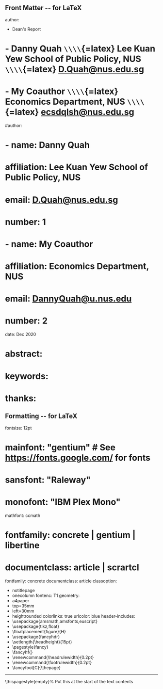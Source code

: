 ## Front Matter -- for LaTeX
author:
  - Dean's Report
#  - Danny Quah `\\\\`{=latex} Lee Kuan Yew School of Public Policy, NUS `\\\\`{=latex} D.Quah@nus.edu.sg
#  - My Coauthor `\\\\`{=latex} Economics Department, NUS `\\\\`{=latex} ecsdqlsh@nus.edu.sg
#author:
#  - name: Danny Quah
#    affiliation: Lee Kuan Yew School of Public Policy, NUS
#    email: D.Quah@nus.edu.sg
#    number: 1
#  - name: My Coauthor
#    affiliation: Economics Department, NUS
#    email: DannyQuah@u.nus.edu
#    number: 2
date: Dec 2020
# abstract:
# keywords:
# thanks:

## Formatting -- for LaTeX
fontsize: 12pt
# mainfont: "gentium" # See https://fonts.google.com/ for fonts
# sansfont: "Raleway"
# monofont: "IBM Plex Mono"
mathfont: ccmath
# fontfamily: concrete | gentium | libertine
# documentclass: article | scrartcl
fontfamily: concrete
documentclass: article
classoption:
 - notitlepage
 - onecolumn
fontenc: T1
geometry:
 - a4paper
 - top=35mm
 - left=30mm
 - heightrounded
colorlinks: true
urlcolor: blue
header-includes:
 - \usepackage{amsmath,amsfonts,euscript}
 - \usepackage{tikz,float}
 - \floatplacement{figure}{H}
 - \usepackage{fancyhdr}
 - \setlength{\headheight}{15pt}
 - \pagestyle{fancy}
 - \fancyhf{}
 - \renewcommand{\headrulewidth}{0.2pt}
 - \renewcommand{\footrulewidth}{0.2pt}
 - \fancyfoot[C]{\thepage}
---
\thispagestyle{empty}% Put this at the start of the text contents
